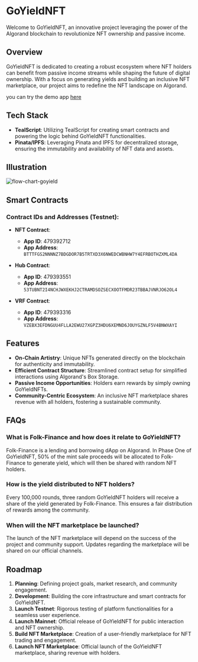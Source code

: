 # GoYieldNFT

Welcome to GoYieldNFT, an innovative project leveraging the power of the Algorand blockchain to revolutionize NFT ownership and passive income.

## Overview

GoYieldNFT is dedicated to creating a robust ecosystem where NFT holders can benefit from passive income streams while shaping the future of digital ownership. With a focus on generating yields and building an inclusive NFT marketplace, our project aims to redefine the NFT landscape on Algorand.

you can try the demo app [here](https://goyield-1kjcu178f-akbaridria.vercel.app/)
## Tech Stack

- **TealScript**: Utilizing TealScript for creating smart contracts and powering the logic behind GoYieldNFT functionalities.
- **Pinata/IPFS**: Leveraging Pinata and IPFS for decentralized storage, ensuring the immutability and availability of NFT data and assets.

## Illustration

![flow-chart-goyield](https://github.com/akbaridria/goyield/assets/26589426/1936631b-1734-4dd1-8c5e-ab333e95a0b5)

## Smart Contracts

### Contract IDs and Addresses (Testnet):

- **NFT Contract**:
  - **App ID**: 479392712
  - **App Address**: `BTTTFGS2NNNNZ7BDGDOR7B5TRTXD3X6NWEDCWBNHW7Y4EFRBOTHZXML4DA`

- **Hub Contract**:
  - **App ID**: 479393551
  - **App Address**: `53TUBNT2I4NCHJWXEKHJ2CTRAMDSOZSECXOOTFMDR23TBBAJVNRJO62OL4`

- **VRF Contract**:
  - **App ID**: 479393316
  - **App Address**: `VZEBX3EFDNGUU4FLLA2EWU27XGPZ3HDU6XEMND6JOUYGZNLF5V4BNWXAYI`

## Features

- **On-Chain Artistry**: Unique NFTs generated directly on the blockchain for authenticity and immutability.
- **Efficient Contract Structure**: Streamlined contract setup for simplified interactions using Algorand's Box Storage.
- **Passive Income Opportunities**: Holders earn rewards by simply owning GoYieldNFTs.
- **Community-Centric Ecosystem**: An inclusive NFT marketplace shares revenue with all holders, fostering a sustainable community.

## FAQs

### What is Folk-Finance and how does it relate to GoYieldNFT?
Folk-Finance is a lending and borrowing dApp on Algorand. In Phase One of GoYieldNFT, 50% of the mint sale proceeds will be allocated to Folk-Finance to generate yield, which will then be shared with random NFT holders.

### How is the yield distributed to NFT holders?
Every 100,000 rounds, three random GoYieldNFT holders will receive a share of the yield generated by Folk-Finance. This ensures a fair distribution of rewards among the community.

### When will the NFT marketplace be launched?
The launch of the NFT marketplace will depend on the success of the project and community support. Updates regarding the marketplace will be shared on our official channels.

## Roadmap

1. **Planning**: Defining project goals, market research, and community engagement.
2. **Development**: Building the core infrastructure and smart contracts for GoYieldNFT.
3. **Launch Testnet**: Rigorous testing of platform functionalities for a seamless user experience.
4. **Launch Mainnet**: Official release of GoYieldNFT for public interaction and NFT ownership.
5. **Build NFT Marketplace**: Creation of a user-friendly marketplace for NFT trading and engagement.
6. **Launch NFT Marketplace**: Official launch of the GoYieldNFT marketplace, sharing revenue with holders.
